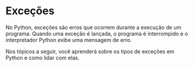 # Exceções

No Python, exceções são erros que ocorrem durante a execução de um programa. 
Quando uma exceção é lançada, o programa é interrompido e o interpretador Python exibe uma mensagem de erro.

Nos tópicos a seguir, você aprenderá sobre os tipos de exceções em Python e como lidar com elas.